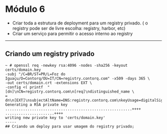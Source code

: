 # Módulo 6

- Criar toda a estrutura de deployment para um registry privado. ( o registry pode ser de livre escolha: registry, harbor, etc)
- Criar um serviço para permitir o acesso interno ao registry
--- 

## Criando um registry privado

```
~ # openssl req -newkey rsa:4096 -nodes -sha256 -keyout certs/domain.key
-subj "/C=BR/ST=PR/L=Foz do Iguaçu/O=Contorq/OU=IT/CN=registry.contorq.com" -x509 -days 365 \
-out certs/domain.crt -extensions EXT \
-config <( printf  "[dn]\nCN=registry.contorq.com\n[req]\ndistinguished_name \
= dn\n[EXT]\nsubjectAltName=DNS:registry.contorq.com\nkeyUsage=digitalSignature\nextendedKeyUsage=serverAuth")
Generating a RSA private key
.........................................................++++
......................++++
writing new private key to 'certs/domain.key'
-----
## Criando um deploy para usar umagem do registry privado;
